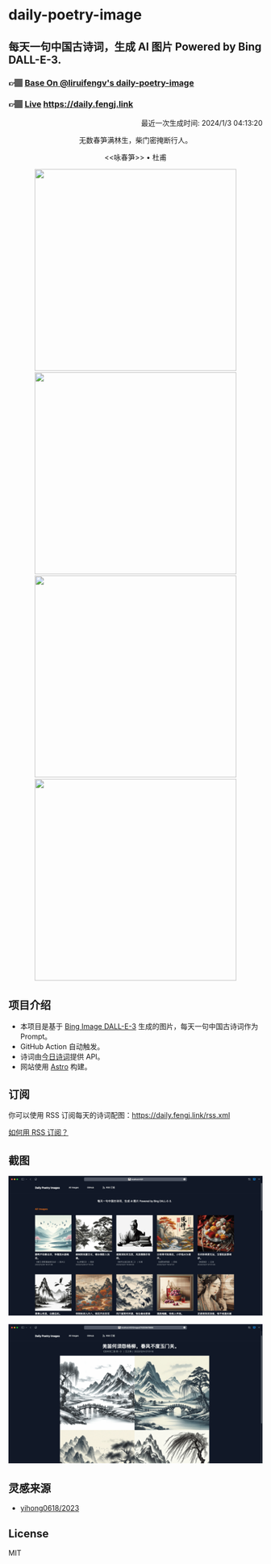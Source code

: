 
# daily-poetry-image

## 每天一句中国古诗词，生成 AI 图片 Powered by Bing DALL-E-3.

### 👉🏽 [Base On @liruifengv's daily-poetry-image](https://github.com/liruifengv/daily-poetry-image)

### 👉🏽 [Live](https://daily.fengj.link) https://daily.fengj.link

<p align="right">
  最近一次生成时间: 2024/1/3 04:13:20
</p>
<p align="center">
无数春笋满林生，柴门密掩断行人。
</p>
<p align="center">
<<咏春笋>> • 杜甫
</p>
<p align="center">
<img src="https://tse4.mm.bing.net/th/id/OIG.t_hrZU8qauIjJQ85F9j3" height="400" width="400" />
<img src="https://tse2.mm.bing.net/th/id/OIG.yzfMIuryXGz1wgbgKTQP" height="400" width="400" />
<img src="https://tse4.mm.bing.net/th/id/OIG.b65VEsEyDoXRq56giXHb" height="400" width="400" />
<img src="https://tse1.mm.bing.net/th/id/OIG.MoCBihsrHXuKLji63WKV" height="400" width="400" />
</p>

## 项目介绍

-   本项目是基于 [Bing Image DALL-E-3](https://www.bing.com/images/create) 生成的图片，每天一句中国古诗词作为 Prompt。
-   GitHub Action 自动触发。
-   诗词由[今日诗词](https://www.jinrishici.com/)提供 API。
-   网站使用 [Astro](https://astro.build) 构建。

## 订阅

你可以使用 RSS 订阅每天的诗词配图：https://daily.fengj.link/rss.xml

[如何用 RSS 订阅？](https://zhuanlan.zhihu.com/p/55026716)

## 截图

![图片列表](./screenshots/Snipaste_2023-12-28_21-00-26.png)

![图片详情](./screenshots/Snipaste_2023-12-28_21-00-53.png)

## 灵感来源

-   [yihong0618/2023](https://github.com/yihong0618/2023)

## License

MIT
